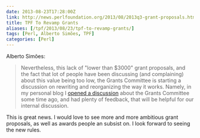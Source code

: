 ```yaml
--- 
date: 2013-08-23T17:28:00Z
link: http://news.perlfoundation.org/2013/08/2013q3-grant-proposals.html
title: TPF To Revamp Grants
aliases: [/tpf/2013/08/23/tpf-to-revamp-grants/]
tags: [Perl, Alberto Simões, TPF]
categories: [Perl]
---
```


Alberto Simões:

> Nevertheless, this lack of "lower than $3000" grant proposals, and the fact
> that lot of people have been discussing (and complaining) about this value
> being too low, the Grants Committee is starting a discussion on rewriting
> and reorganizing the way it works. Namely, in my personal blog I
> [opened a discussion] about the Grants Committee some time ago, and had
> plenty of feedback, that will be helpful for our internal discussion.

[opened a discussion]: http://blogs.perl.org/users/alberto_simoes/2013/02/about-the-grants-committee.html

This is great news. I would love to see more and more ambitious grant
proposals, as well as awards people an subsist on. I look forward to seeing
the new rules.

